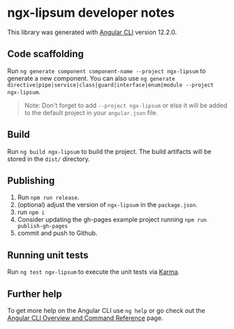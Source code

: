 # ngx-lipsum developer notes

This library was generated with [Angular CLI](https://github.com/angular/angular-cli) version 12.2.0.

## Code scaffolding

Run `ng generate component component-name --project ngx-lipsum` to generate a new component. You can also use `ng generate directive|pipe|service|class|guard|interface|enum|module --project ngx-lipsum`.

> Note: Don't forget to add `--project ngx-lipsum` or else it will be added to the default project in your `angular.json` file.

## Build

Run `ng build ngx-lipsum` to build the project. The build artifacts will be stored in the `dist/` directory.

## Publishing

1. Run `npm run release`.
2. (optional) adjust the version of `ngx-lipsum` in the `package.json`.
3. run `npm i`
4. Consider updating the gh-pages example project running `npm run publish-gh-pages`
5. commit and push to Github.

## Running unit tests

Run `ng test ngx-lipsum` to execute the unit tests via [Karma](https://karma-runner.github.io).

## Further help

To get more help on the Angular CLI use `ng help` or go check out the [Angular CLI Overview and Command Reference](https://angular.io/cli) page.
